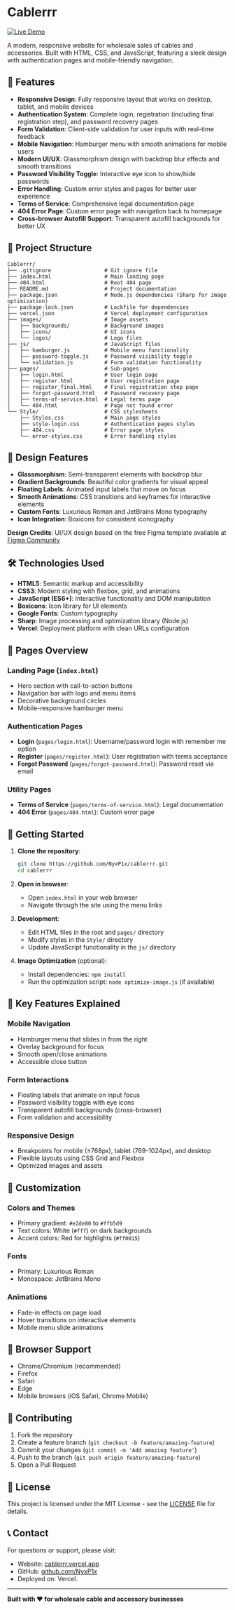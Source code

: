 # Cablerrr

[![Live Demo](https://img.shields.io/badge/Live%20Demo-cablerrr.vercel.app-blue)](https://cablerrr.vercel.app/)

A modern, responsive website for wholesale sales of cables and accessories. Built with HTML, CSS, and JavaScript, featuring a sleek design with authentication pages and mobile-friendly navigation.

## 🚀 Features

- **Responsive Design**: Fully responsive layout that works on desktop, tablet, and mobile devices
- **Authentication System**: Complete login, registration (including final registration step), and password recovery pages
- **Form Validation**: Client-side validation for user inputs with real-time feedback
- **Mobile Navigation**: Hamburger menu with smooth animations for mobile users
- **Modern UI/UX**: Glassmorphism design with backdrop blur effects and smooth transitions
- **Password Visibility Toggle**: Interactive eye icon to show/hide passwords
- **Error Handling**: Custom error styles and pages for better user experience
- **Terms of Service**: Comprehensive legal documentation page
- **404 Error Page**: Custom error page with navigation back to homepage
- **Cross-browser Autofill Support**: Transparent autofill backgrounds for better UX

## 📁 Project Structure

```
Cablerrr/
├── .gitignore                 # Git ignore file
├── index.html                 # Main landing page
├── 404.html                   # Root 404 page
├── README.md                  # Project documentation
├── package.json               # Node.js dependencies (Sharp for image optimization)
├── package-lock.json          # Lockfile for dependencies
├── vercel.json                # Vercel deployment configuration
├── images/                    # Image assets
│   ├── backgrounds/           # Background images
│   ├── icons/                 # UI icons
│   └── logos/                 # Logo files
├── js/                        # JavaScript files
│   ├── hamburger.js           # Mobile menu functionality
│   ├── password-toggle.js     # Password visibility toggle
│   └── validation.js          # Form validation functionality
├── pages/                     # Sub-pages
│   ├── login.html             # User login page
│   ├── register.html          # User registration page
│   ├── register_final.html    # Final registration step page
│   ├── forgot-password.html   # Password recovery page
│   ├── terms-of-service.html  # Legal terms page
│   └── 404.html               # Page not found error
└── Style/                     # CSS stylesheets
    ├── Styles.css             # Main page styles
    ├── style-login.css        # Authentication pages styles
    ├── 404.css                # Error page styles
    └── error-styles.css       # Error handling styles
```

## 🎨 Design Features

- **Glassmorphism**: Semi-transparent elements with backdrop blur
- **Gradient Backgrounds**: Beautiful color gradients for visual appeal
- **Floating Labels**: Animated input labels that move on focus
- **Smooth Animations**: CSS transitions and keyframes for interactive elements
- **Custom Fonts**: Luxurious Roman and JetBrains Mono typography
- **Icon Integration**: Boxicons for consistent iconography

**Design Credits**: UI/UX design based on the free Figma template available at [Figma Community](https://www.figma.com/design/DSpoumgskjgf2EdJ7QruWP/FREE-%7C-Cablerrr---Online-Cable-Wholesale-Store--Community-?node-id=1906-584&p=f&t=ItwXeY7006h3HTGY-0)

## 🛠️ Technologies Used

- **HTML5**: Semantic markup and accessibility
- **CSS3**: Modern styling with flexbox, grid, and animations
- **JavaScript (ES6+)**: Interactive functionality and DOM manipulation
- **Boxicons**: Icon library for UI elements
- **Google Fonts**: Custom typography
- **Sharp**: Image processing and optimization library (Node.js)
- **Vercel**: Deployment platform with clean URLs configuration

## 📱 Pages Overview

### Landing Page (`index.html`)
- Hero section with call-to-action buttons
- Navigation bar with logo and menu items
- Decorative background circles
- Mobile-responsive hamburger menu

### Authentication Pages
- **Login** (`pages/login.html`): Username/password login with remember me option
- **Register** (`pages/register.html`): User registration with terms acceptance
- **Forgot Password** (`pages/forgot-password.html`): Password reset via email

### Utility Pages
- **Terms of Service** (`pages/terms-of-service.html`): Legal documentation
- **404 Error** (`pages/404.html`): Custom error page

## 🚀 Getting Started

1. **Clone the repository**:
   ```bash
   git clone https://github.com/NyxP1x/cablerrr.git
   cd cablerrr
   ```

2. **Open in browser**:
   - Open `index.html` in your web browser
   - Navigate through the site using the menu links

3. **Development**:
   - Edit HTML files in the root and `pages/` directory
   - Modify styles in the `Style/` directory
   - Update JavaScript functionality in the `js/` directory

4. **Image Optimization** (optional):
   - Install dependencies: `npm install`
   - Run the optimization script: `node optimize-image.js` (if available)

## 🎯 Key Features Explained

### Mobile Navigation
- Hamburger menu that slides in from the right
- Overlay background for focus
- Smooth open/close animations
- Accessible close button

### Form Interactions
- Floating labels that animate on input focus
- Password visibility toggle with eye icons
- Transparent autofill backgrounds (cross-browser)
- Form validation and accessibility

### Responsive Design
- Breakpoints for mobile (≤768px), tablet (769-1024px), and desktop
- Flexible layouts using CSS Grid and Flexbox
- Optimized images and assets

## 🔧 Customization

### Colors and Themes
- Primary gradient: `#e2de80` to `#ffb5d9`
- Text colors: White (`#fff`) on dark backgrounds
- Accent colors: Red for highlights (`#ff0015`)

### Fonts
- Primary: Luxurious Roman
- Monospace: JetBrains Mono

### Animations
- Fade-in effects on page load
- Hover transitions on interactive elements
- Mobile menu slide animations

## 📝 Browser Support

- Chrome/Chromium (recommended)
- Firefox
- Safari
- Edge
- Mobile browsers (iOS Safari, Chrome Mobile)

## 🤝 Contributing

1. Fork the repository
2. Create a feature branch (`git checkout -b feature/amazing-feature`)
3. Commit your changes (`git commit -m 'Add amazing feature'`)
4. Push to the branch (`git push origin feature/amazing-feature`)
5. Open a Pull Request

## 📄 License

This project is licensed under the MIT License - see the [LICENSE](LICENSE) file for details.

## 📞 Contact

For questions or support, please visit:
- Website: [cablerrr.vercel.app](https://cablerrr.vercel.app/)
- GitHub: [github.com/NyxP1x](https://github.com/NyxP1x)
- Deployed on: Vercel.

---

**Built with ❤️ for wholesale cable and accessory businesses**
